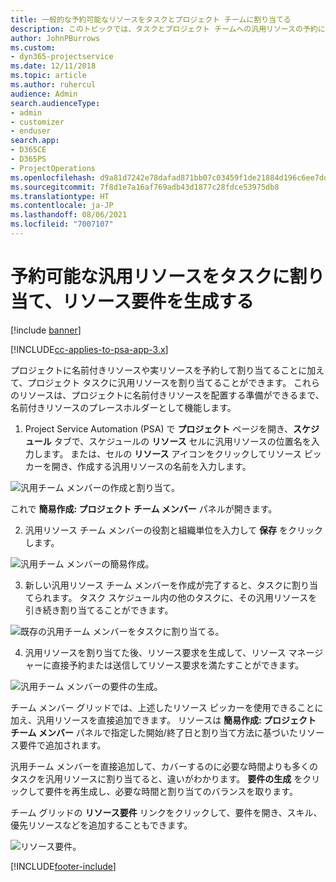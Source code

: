 ```yaml
---
title: 一般的な予約可能なリソースをタスクとプロジェクト チームに割り当てる
description: このトピックでは、タスクとプロジェクト チームへの汎用リソースの予約に関する情報を提供します。
author: JohnPBurrows
ms.custom:
- dyn365-projectservice
ms.date: 12/11/2018
ms.topic: article
ms.author: ruhercul
audience: Admin
search.audienceType:
- admin
- customizer
- enduser
search.app:
- D365CE
- D365PS
- ProjectOperations
ms.openlocfilehash: d9a81d7242e78dafad871bb07c03459f1de21884d196c6ee7dd9619b2c410404
ms.sourcegitcommit: 7f8d1e7a16af769adb43d1877c28fdce53975db8
ms.translationtype: HT
ms.contentlocale: ja-JP
ms.lasthandoff: 08/06/2021
ms.locfileid: "7007107"
---
```

# <a name="assign-generic-bookable-resources-to-a-task-and-generate-resource-requirements"></a>予約可能な汎用リソースをタスクに割り当て、リソース要件を生成する 

[!include [banner](../includes/psa-now-project-operations.md)]

[!INCLUDE[cc-applies-to-psa-app-3.x](../includes/cc-applies-to-psa-app-3x.md)]

プロジェクトに名前付きリソースや実リソースを予約して割り当てることに加えて、プロジェクト タスクに汎用リソースを割り当てることができます。 これらのリソースは、プロジェクトに名前付きリソースを配置する準備ができるまで、名前付きリソースのプレースホルダーとして機能します。 

1. Project Service Automation (PSA) で **プロジェクト** ページを開き、**スケジュール** タブで、スケジュールの **リソース** セルに汎用リソースの位置名を入力します。 または、セルの **リソース** アイコンをクリックしてリソース ピッカーを開き、作成する汎用リソースの名前を入力します。

![汎用チーム メンバーの作成と割り当て。](media/RM-how-to-9.png)

これで **簡易作成: プロジェクト チーム メンバー** パネルが開きます。 

2. 汎用リソース チーム メンバーの役割と組織単位を入力して **保存** をクリックします。

![汎用チーム メンバーの簡易作成。](media/RM-how-to-10.png)

3. 新しい汎用リソース チーム メンバーを作成が完了すると、タスクに割り当てられます。 タスク スケジュール内の他のタスクに、その汎用リソースを引き続き割り当てることができます。

![既存の汎用チーム メンバーをタスクに割り当てる。](media/RM-how-to-11.png)

4. 汎用リソースを割り当てた後、リソース要求を生成して、リソース マネージャーに直接予約または送信してリソース要求を満たすことができます。

![汎用チーム メンバーの要件の生成。](media/RM-how-to-12.png)

チーム メンバー グリッドでは、上述したリソース ピッカーを使用できることに加え、汎用リソースを直接追加できます。 リソースは **簡易作成: プロジェクト チーム メンバー** パネルで指定した開始/終了日と割り当て方法に基づいたリソース要件で追加されます。

汎用チーム メンバーを直接追加して、カバーするのに必要な時間よりも多くのタスクを汎用リソースに割り当てると、違いがわかります。 **要件の生成** をクリックして要件を再生成し、必要な時間と割り当てのバランスを取ります。

チーム グリッドの **リソース要件** リンクをクリックして、要件を開き、スキル、優先リソースなどを追加することもできます。

![リソース要件。](media/RM-how-to-13.png)



[!INCLUDE[footer-include](../includes/footer-banner.md)]